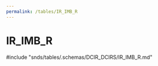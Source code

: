 ```yaml
---
permalink: /tables/IR_IMB_R
---
```

# IR\_IMB\_R
<!-- SPDX-License-Identifier: MPL-2.0 -->

<!-- ATTENTION : Ne pas supprimer ou modifier la ligne ci-dessous -->
#include "snds/tables/.schemas/DCIR_DCIRS/IR_IMB_R.md"
<!-- ATTENTION : Ne pas supprimer ou modifier la ligne ci-dessus -->
